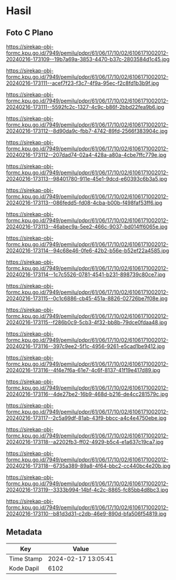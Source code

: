 # Hasil

## Foto C Plano

https://sirekap-obj-formc.kpu.go.id/7949/pemilu/pdpr/61/06/17/10/02/6106171002012-20240216-173109--19b7a69a-3853-4470-b37c-2803584d1c45.jpg

https://sirekap-obj-formc.kpu.go.id/7949/pemilu/pdpr/61/06/17/10/02/6106171002012-20240216-173111--acef7f23-f3c7-4f9a-95ec-f2c8fd1b3b9f.jpg

https://sirekap-obj-formc.kpu.go.id/7949/pemilu/pdpr/61/06/17/10/02/6106171002012-20240216-173111--5592fc2c-1327-4c9c-b86f-2bbd22fea9b6.jpg

https://sirekap-obj-formc.kpu.go.id/7949/pemilu/pdpr/61/06/17/10/02/6106171002012-20240216-173112--8d90da9c-fbb7-4742-89fd-2566f383904c.jpg

https://sirekap-obj-formc.kpu.go.id/7949/pemilu/pdpr/61/06/17/10/02/6106171002012-20240216-173112--207dad74-02a4-428a-a80a-4cbe7ffc779e.jpg

https://sirekap-obj-formc.kpu.go.id/7949/pemilu/pdpr/61/06/17/10/02/6106171002012-20240216-173113--98401780-911e-45e1-9dcd-e60393c6b3a5.jpg

https://sirekap-obj-formc.kpu.go.id/7949/pemilu/pdpr/61/06/17/10/02/6106171002012-20240216-173113--086fedd5-fd08-4cba-b00b-f498faf53ff6.jpg

https://sirekap-obj-formc.kpu.go.id/7949/pemilu/pdpr/61/06/17/10/02/6106171002012-20240216-173113--46abec9a-5ee2-466c-9037-bd014ff6065e.jpg

https://sirekap-obj-formc.kpu.go.id/7949/pemilu/pdpr/61/06/17/10/02/6106171002012-20240216-173114--94c68e46-0fe6-42b2-b56e-b52ef22a4585.jpg

https://sirekap-obj-formc.kpu.go.id/7949/pemilu/pdpr/61/06/17/10/02/6106171002012-20240216-173114--1c7c5526-0781-4541-b231-898739c80ce7.jpg

https://sirekap-obj-formc.kpu.go.id/7949/pemilu/pdpr/61/06/17/10/02/6106171002012-20240216-173115--0c1c6886-cb45-451a-8826-02726be7f08e.jpg

https://sirekap-obj-formc.kpu.go.id/7949/pemilu/pdpr/61/06/17/10/02/6106171002012-20240216-173115--f286b0c9-5cb3-4f32-bb8b-79dce0fdaa48.jpg

https://sirekap-obj-formc.kpu.go.id/7949/pemilu/pdpr/61/06/17/10/02/6106171002012-20240216-173116--397c9ee2-5f1c-4956-9261-e5cad1be9412.jpg

https://sirekap-obj-formc.kpu.go.id/7949/pemilu/pdpr/61/06/17/10/02/6106171002012-20240216-173116--4f4e7f6a-61e7-4c6f-8137-41f19e417d89.jpg

https://sirekap-obj-formc.kpu.go.id/7949/pemilu/pdpr/61/06/17/10/02/6106171002012-20240216-173116--4de27be2-16b9-468d-b216-de4cc281579c.jpg

https://sirekap-obj-formc.kpu.go.id/7949/pemilu/pdpr/61/06/17/10/02/6106171002012-20240216-173117--2c5a99df-81ab-43f9-bbcc-a4c4e4750ebe.jpg

https://sirekap-obj-formc.kpu.go.id/7949/pemilu/pdpr/61/06/17/10/02/6106171002012-20240216-173118--a2202fb3-ff02-4929-b5c4-e1a637c19ca7.jpg

https://sirekap-obj-formc.kpu.go.id/7949/pemilu/pdpr/61/06/17/10/02/6106171002012-20240216-173118--6735a389-89a8-4f64-bbc2-cc440bc4e20b.jpg

https://sirekap-obj-formc.kpu.go.id/7949/pemilu/pdpr/61/06/17/10/02/6106171002012-20240216-173119--3333b994-14bf-4c2c-8865-fc85bb4d8bc3.jpg

https://sirekap-obj-formc.kpu.go.id/7949/pemilu/pdpr/61/06/17/10/02/6106171002012-20240216-173110--b81d3d31-c2db-46e9-890d-bfa506f54819.jpg


## Metadata

| Key        | Value               |
| ---------- | ------------------- |
| Time Stamp | 2024-02-17 13:05:41 |
| Kode Dapil | 6102                |



